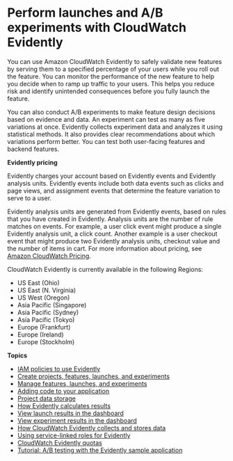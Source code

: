 # Perform launches and A/B experiments with CloudWatch Evidently<a name="CloudWatch-Evidently"></a>

You can use Amazon CloudWatch Evidently to safely validate new features by serving them to a specified percentage of your users while you roll out the feature\. You can monitor the performance of the new feature to help you decide when to ramp up traffic to your users\. This helps you reduce risk and identify unintended consequences before you fully launch the feature\.

You can also conduct A/B experiments to make feature design decisions based on evidence and data\. An experiment can test as many as five variations at once\. Evidently collects experiment data and analyzes it using statistical methods\. It also provides clear recommendations about which variations perform better\. You can test both user\-facing features and backend features\.

**Evidently pricing**

Evidently charges your account based on Evidently events and Evidently analysis units\. Evidently events include both data events such as clicks and page views, and assignment events that determine the feature variation to serve to a user\.

Evidently analysis units are generated from Evidently events, based on rules that you have created in Evidently\. Analysis units are the number of rule matches on events\. For example, a user click event might produce a single Evidently analysis unit, a click count\. Another example is a user checkout event that might produce two Evidently analysis units, checkout value and the number of items in cart\. For more information about pricing, see [Amazon CloudWatch Pricing](https://aws.amazon.com/cloudwatch/pricing/)\. 

CloudWatch Evidently is currently available in the following Regions:
+ US East \(Ohio\)
+ US East \(N\. Virginia\)
+ US West \(Oregon\)
+ Asia Pacific \(Singapore\)
+ Asia Pacific \(Sydney\)
+ Asia Pacific \(Tokyo\)
+ Europe \(Frankfurt\)
+ Europe \(Ireland\)
+ Europe \(Stockholm\)

**Topics**
+ [IAM policies to use Evidently](CloudWatch-Evidently-permissions.md)
+ [Create projects, features, launches, and experiments](CloudWatch-Evidently-projectsfeatures.md)
+ [Manage features, launches, and experiments](CloudWatch-Evidently-manage.md)
+ [Adding code to your application](CloudWatch-Evidently-code-application.md)
+ [Project data storage](CloudWatch-Evidently-datastorage.md)
+ [How Evidently calculates results](CloudWatch-Evidently-calculate-results.md)
+ [View launch results in the dashboard](CloudWatch-Evidently-launch-dashboard.md)
+ [View experiment results in the dashboard](CloudWatch-Evidently-experiment-dashboard.md)
+ [How CloudWatch Evidently collects and stores data](CloudWatch-Evidently-datacollection.md)
+ [Using service\-linked roles for Evidently](Evidently-using-service-linked-roles.md)
+ [CloudWatch Evidently quotas](CloudWatch-Evidently-quotas.md)
+ [Tutorial: A/B testing with the Evidently sample application](CloudWatch-Evidently-sample-application.md)